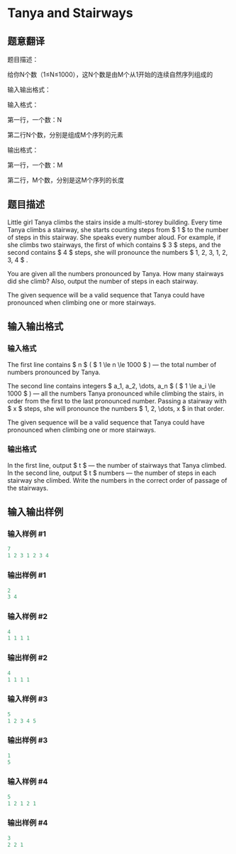 # Tanya and Stairways

## 题意翻译

题目描述：

给你N个数（1≤N≤1000），这N个数是由M个从1开始的连续自然序列组成的

输入输出格式：

输入格式：

第一行，一个数：N

第二行N个数，分别是组成M个序列的元素

输出格式：

第一行，一个数：M

第二行，M个数，分别是这M个序列的长度

## 题目描述

Little girl Tanya climbs the stairs inside a multi-storey building. Every time Tanya climbs a stairway, she starts counting steps from $ 1 $ to the number of steps in this stairway. She speaks every number aloud. For example, if she climbs two stairways, the first of which contains $ 3 $ steps, and the second contains $ 4 $ steps, she will pronounce the numbers $ 1, 2, 3, 1, 2, 3, 4 $ .

You are given all the numbers pronounced by Tanya. How many stairways did she climb? Also, output the number of steps in each stairway.

The given sequence will be a valid sequence that Tanya could have pronounced when climbing one or more stairways.

## 输入输出格式

### 输入格式

The first line contains $ n $ ( $ 1 \le n \le 1000 $ ) — the total number of numbers pronounced by Tanya.

The second line contains integers $ a_1, a_2, \dots, a_n $ ( $ 1 \le a_i \le 1000 $ ) — all the numbers Tanya pronounced while climbing the stairs, in order from the first to the last pronounced number. Passing a stairway with $ x $ steps, she will pronounce the numbers $ 1, 2, \dots, x $ in that order.

The given sequence will be a valid sequence that Tanya could have pronounced when climbing one or more stairways.

### 输出格式

In the first line, output $ t $ — the number of stairways that Tanya climbed. In the second line, output $ t $ numbers — the number of steps in each stairway she climbed. Write the numbers in the correct order of passage of the stairways.

## 输入输出样例

### 输入样例 #1

```cpp
7
1 2 3 1 2 3 4

```
### 输出样例 #1

```cpp
2
3 4 
```


### 输入样例 #2

```cpp
4
1 1 1 1

```
### 输出样例 #2

```cpp
4
1 1 1 1 
```


### 输入样例 #3

```cpp
5
1 2 3 4 5

```
### 输出样例 #3

```cpp
1
5 
```


### 输入样例 #4

```cpp
5
1 2 1 2 1

```
### 输出样例 #4

```cpp
3
2 2 1 
```


